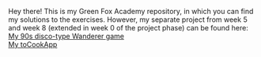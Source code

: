 Hey there! This is my Green Fox Academy repository, in which you can find my solutions to the exercises. However, my separate project from week 5 and week 8 (extended in week 0 of the project phase) can be found here:<br/>
[My 90s disco-type Wanderer game](https://github.com/rdgrv/wanderer-java)<br/>
[My toCookApp](https://github.com/rdgrv/tocook-app)
